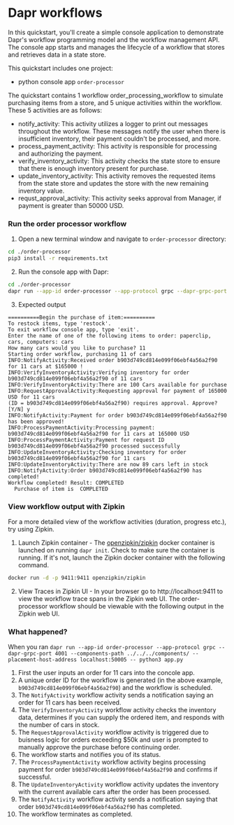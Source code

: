 # Dapr workflows

In this quickstart, you'll create a simple console application to demonstrate Dapr's workflow programming model and the workflow management API. The console app starts and manages the lifecycle of a workflow that stores and retrieves data in a state store.

This quickstart includes one project:

- python console app `order-processor` 

The quickstart contains 1 workflow order_processing_workflow to simulate purchasing items from a store, and 5 unique activities within the workflow. These 5 activities are as follows:

- notify_activity: This activity utilizes a logger to print out messages throughout the workflow. These messages notify the user when there is insufficient inventory, their payment couldn't be processed, and more.
- process_payment_activity: This activity is responsible for processing and authorizing the payment.
- verify_inventory_activity: This activity checks the state store to ensure that there is enough inventory present for purchase.
- update_inventory_activity: This activity removes the requested items from the state store and updates the store with the new remaining inventory value.
- requst_approval_activity: This activity seeks approval from Manager, if payment is greater than 50000 USD.

### Run the order processor workflow

1. Open a new terminal window and navigate to `order-processor` directory: 

<!-- STEP
name: Install requirements
-->

```sh
cd ./order-processor
pip3 install -r requirements.txt
```

<!-- END_STEP -->
2. Run the console app with Dapr: 
<!-- STEP
name: Running this example
expected_stdout_lines:
  - "There are now 89 cars left in stock"
  - "Purchase of item is  COMPLETED"
output_match_mode: substring
background: true
timeout_seconds: 30
sleep: 15
-->

```sh
cd ./order-processor
dapr run --app-id order-processor --app-protocol grpc --dapr-grpc-port 4001 --components-path ../../../components/ --placement-host-address localhost:50005 -- python3 app.py
```

<!-- END_STEP -->

3. Expected output

```
==========Begin the purchase of item:==========
To restock items, type 'restock'.
To exit workflow console app, type 'exit'.
Enter the name of one of the following items to order: paperclip, cars, computers: cars
How many cars would you like to purchase? 11
Starting order workflow, purchasing 11 of cars
INFO:NotifyActivity:Received order b903d749cd814e099f06ebf4a56a2f90 for 11 cars at $165000 !
INFO:VerifyInventoryActivity:Verifying inventory for order b903d749cd814e099f06ebf4a56a2f90 of 11 cars
INFO:VerifyInventoryActivity:There are 100 Cars available for purchase
INFO:RequestApprovalActivity:Requesting approval for payment of 165000 USD for 11 cars
(ID = b903d749cd814e099f06ebf4a56a2f90) requires approval. Approve? [Y/N] y
INFO:NotifyActivity:Payment for order b903d749cd814e099f06ebf4a56a2f90 has been approved!
INFO:ProcessPaymentActivity:Processing payment: b903d749cd814e099f06ebf4a56a2f90 for 11 cars at 165000 USD
INFO:ProcessPaymentActivity:Payment for request ID b903d749cd814e099f06ebf4a56a2f90 processed successfully
INFO:UpdateInventoryActivity:Checking inventory for order b903d749cd814e099f06ebf4a56a2f90 for 11 cars
INFO:UpdateInventoryActivity:There are now 89 cars left in stock
INFO:NotifyActivity:Order b903d749cd814e099f06ebf4a56a2f90 has completed!
Workflow completed! Result: COMPLETED
  Purchase of item is  COMPLETED
```

### View workflow output with Zipkin

For a more detailed view of the workflow activities (duration, progress etc.), try using Zipkin.

1. Launch Zipkin container - The [openzipkin/zipkin](https://hub.docker.com/r/openzipkin/zipkin/) docker container is launched on running `dapr init`. Check to make sure the container is running. If it's not, launch the Zipkin docker container with the following command.

```bash
docker run -d -p 9411:9411 openzipkin/zipkin
```

2. View Traces in Zipkin UI - In your browser go to http://localhost:9411 to view the workflow trace spans in the Zipkin web UI. The order-processor workflow should be viewable with the following output in the Zipkin web UI. 

**<ZIPKIN TRACE FOR PYTHON CONSOLE APP>**

### What happened? 

When you ran `dapr run --app-id order-processor --app-protocol grpc --dapr-grpc-port 4001 --components-path ../../../components/ --placement-host-address localhost:50005 -- python3 app.py`

1. First the user inputs an order for 11 cars into the concole app.
2. A unique order ID for the workflow is generated (in the above example, `b903d749cd814e099f06ebf4a56a2f90`) and the workflow is scheduled.
3. The `NotifyActivity` workflow activity sends a notification saying an order for 11 cars has been received.
4. The `VerifyInventoryActivity` workflow activity checks the inventory data, determines if you can supply the ordered item, and responds with the number of cars in stock.
5. The `RequestApprovalActivity` workflow activity is triggered due to buisness logic for orders exceeding $50k and user is prompted to manually approve the purchase before continuing order. 
6. The workflow starts and notifies you of its status.
7. The `ProcessPaymentActivity` workflow activity begins processing payment for order `b903d749cd814e099f06ebf4a56a2f90` and confirms if successful.
8. The `UpdateInventoryActivity` workflow activity updates the inventory with the current available cars after the order has been processed.
9. The `NotifyActivity` workflow activity sends a notification saying that order `b903d749cd814e099f06ebf4a56a2f90` has completed.
10. The workflow terminates as completed.






